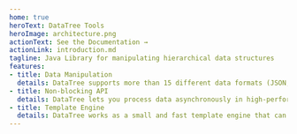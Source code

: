```yaml
---
home: true
heroText: DataTree Tools
heroImage: architecture.png
actionText: See the Documentation →
actionLink: introduction.md
tagline: Java Library for manipulating hierarchical data structures
features:
- title: Data Manipulation
  details: DataTree supports more than 15 different data formats (JSON, YAML, XML, TOML, BSON, CSV and more).
- title: Non-blocking API
  details: DataTree lets you process data asynchronously in high-performance applications.
- title: Template Engine
  details: DataTree works as a small and fast template engine that can create html, xml and plain text files.
---
```

